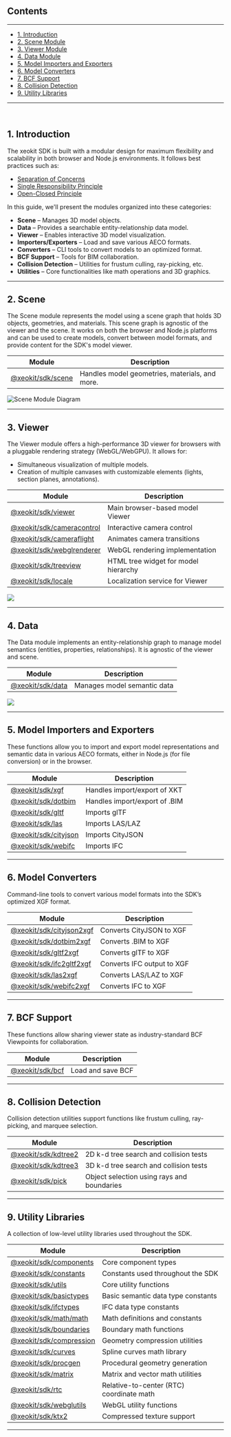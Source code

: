 ## Contents

---
- [1. Introduction](#introduction)
- [2. Scene Module](#scene-module)
- [3. Viewer Module](#viewer-module)
- [4. Data Module](#data-module)
- [5. Model Importers and Exporters](#model-importers-and-exporters)
- [6. Model Converters](#model-converters)
- [7. BCF Support](#bcf-support)
- [8. Collision Detection](#collision-detection)
- [9. Utility Libraries](#utility-libraries)
--- 

<br>

## 1. Introduction

The xeokit SDK is built with a modular design for maximum flexibility and scalability in both browser and Node.js environments. It follows best practices such as:

- [Separation of Concerns](https://en.wikipedia.org/wiki/Separation_of_concerns)
- [Single Responsibility Principle](https://en.wikipedia.org/wiki/Single-responsibility_principle)
- [Open-Closed Principle](https://en.wikipedia.org/wiki/Open%E2%80%93closed_principle)

In this guide, we'll present the modules organized into these categories:

- **Scene** – Manages 3D model objects.
- **Data** – Provides a searchable entity-relationship data model.
- **Viewer** – Enables interactive 3D model visualization.
- **Importers/Exporters** – Load and save various AECO formats.
- **Converters** – CLI tools to convert models to an optimized format.
- **BCF Support** – Tools for BIM collaboration.
- **Collision Detection** – Utilities for frustum culling, ray-picking, etc.
- **Utilities** – Core functionalities like math operations and 3D graphics.

--- 

## 2. Scene 

The Scene module represents the model using a scene graph that holds 3D objects, geometries, and materials. This scene graph is agnostic of the viewer and the scene. It works on both the browser and Node.js platforms and can be used to create models, convert between model formats, and provide content for the SDK's model viewer.

| Module | Description | 
|--------|-------------| 
| [ @xeokit/sdk/scene ](https://xeokit.github.io/sdk/api-docs.html#https://xeokit.github.io/sdk/docs/api/modules/scene.html) | Handles model geometries, materials, and more. | 

![Scene Module Diagram](https://mermaid.ink/img/pako:eNqNVE1vozAQ_StoTrsVjSDNlpTrVuplo5WanlZcXHuaeAUY2aZKNsp_38FAYz5SlYvxm-c3n_YJuBIIKfCcGfMo2U6zIiuF1MitVGXw6zkrA_c5RrDlWOKpxxyukVnckEz-7fvAkCPTQ6hoWMZH1Otf8vQBnWe8OWnPpRSX_9HxxgWaPfrADlWBVssBaPFga41btDOoB7XJ_XZe_FS6pMnXFH1qHR6nlpdW_6qBwvFtr7XMhQ8INFYrT3iuXG2wgxb5FRtXaCTRpBRcKTZXudKXrVb1bl-i8cpFebN8CKmKcWmPHodRMw6Xfdcfj3FpzpUgu3LNxznPJbFP0-poo1RyyZ_7LCcMxXleG7okEwsW0hj5jiPDKLJ-Tq7FVWlZSEsyHqSMbK6leUSuiopG1WxG5azfPzF-nP_ZEVAMTs7Bkl4DPpmXfutGLsggzuDm9pbWxeImA-_iDogOucJu5_YrujPMFprym3HuiW60PQaZn0az5w3LQGpF3FEzZ9RevLntaf0KIRSoCyYFPbau4RnYPRaYQUq_At9YndsMsvJMVFZbtT2WHFKrawyhrgS9Et3zDOkbyw2hKKRVetM94M0SQsVKSE9wgDS-_7FIkiheP8SrVXJ3v74L4QhpdA7hn1KkEi-i9ltGyXL5ECVrd_yPM7Z-3RXv_J3_A-vIyXI)
 
--- 

## 3. Viewer 

The Viewer module offers a high-performance 3D viewer for browsers with a pluggable rendering strategy (WebGL/WebGPU). It allows for:
- Simultaneous visualization of multiple models.
- Creation of multiple canvases with customizable elements (lights, section planes, annotations).

| Module | Description | 
|--------|-------------| 
| [ @xeokit/sdk/viewer ](https://xeokit.github.io/sdk/api-docs.html#https://xeokit.github.io/sdk/docs/api/modules/viewer.html) | Main browser-based model Viewer | 
| [ @xeokit/sdk/cameracontrol ](https://xeokit.github.io/sdk/api-docs.html#https://xeokit.github.io/sdk/docs/api/modules/cameracontrol.html) | Interactive camera control | 
| [ @xeokit/sdk/cameraflight ](https://xeokit.github.io/sdk/api-docs.html#https://xeokit.github.io/sdk/docs/api/modules/cameraflight.html) | Animates camera transitions | 
| [ @xeokit/sdk/webglrenderer ](https://xeokit.github.io/sdk/api-docs.html#https://xeokit.github.io/sdk/docs/api/modules/webglrenderer.html) | WebGL rendering implementation | 
| [ @xeokit/sdk/treeview ](https://xeokit.github.io/sdk/api-docs.html#https://xeokit.github.io/sdk/docs/api/modules/treeview.html) | HTML tree widget for model hierarchy | 
| [ @xeokit/sdk/locale ](https://xeokit.github.io/sdk/api-docs.html#https://xeokit.github.io/sdk/docs/api/modules/locale.html) | Localization service for Viewer | 

[![](https://mermaid.ink/img/pako:eNqNVUtv2kAQ_ivWntoKUEyMAQtxIVJ7ADWCPqTKl7U9CZssu-7apnEI_737dGweVX3xeuabb97rA0p5BihCKcVFcUfwo8C7mGVEQFoSzrzlOmZa5_0g8AeEd4iZZx4BLAMBwgiKFBiY414iC3NMBeASlOmHj0YSs2Ob0fGlmO2xNeLJk_TuGPAOBDZnSh63Tl6YAO8pZmBFFNcgOo6XSuI8G9GmZdfVLBW7EnUC1BQuSpJdiPB3hSkp67Uux4n1Vw08Nd-TgiQUXCJUQsCqtjIInaYTvAgZgD2nnHJBXq1hSkme44YnJ-nz-xfGSdKKZaGr6OKAGjxbMs6fzanKLY3gT6ZELfN20RxJzgvPsshxaff1jghdS4dUagfVKXSmYG3HSKNnM5wUpcBpOZ-3MD8h-bzsALWyCU_NnvO2kwNNL06S7vJKqZvGU8Ci03JNpTH_7LnhMt11ZElFaOY-MpBp8Pqc-3widCJmu2Lkx6jfn-v3utmvC8qNWTfzahSfrMI4uarW-VmtOV9lOHUt9UoU2R1X5zOlsY2agr3LNKSTgsXKKcgFFMDKwiPM-_JttWyuhIs-9FpGbuMbSYxuBoP_CKdTy4W9Ys4cuUGO3MVzhmgvhmpjM6Ozt37_ZGwjj-xyCjuV5CXk_fcr0PYKLziTc9UMp75r9Qh11J0y-KYMqIckYodJJq97bR6jcit9xCiSxwwecEVlhySbhOKq5JuapSgqRQU9VOWZHHj7g0DRA6aFlEJGSi5W9heiXj2UY4aiA3pB0TD0B74_HvnhcHI7DcPpqIdqKR4Oguk4HAVTfzwMJ7ejYw-9ci5ZbwaTYRgE4XAajCfBKBhNNd0vrVRxHP8CUYMzSw?type=png)](https://mermaid.live/edit#pako:eNqNVUtv2kAQ_ivWntoKUEyMAQtxIVJ7ADWCPqTKl7U9CZssu-7apnEI_737dGweVX3xeuabb97rA0p5BihCKcVFcUfwo8C7mGVEQFoSzrzlOmZa5_0g8AeEd4iZZx4BLAMBwgiKFBiY414iC3NMBeASlOmHj0YSs2Ob0fGlmO2xNeLJk_TuGPAOBDZnSh63Tl6YAO8pZmBFFNcgOo6XSuI8G9GmZdfVLBW7EnUC1BQuSpJdiPB3hSkp67Uux4n1Vw08Nd-TgiQUXCJUQsCqtjIInaYTvAgZgD2nnHJBXq1hSkme44YnJ-nz-xfGSdKKZaGr6OKAGjxbMs6fzanKLY3gT6ZELfN20RxJzgvPsshxaff1jghdS4dUagfVKXSmYG3HSKNnM5wUpcBpOZ-3MD8h-bzsALWyCU_NnvO2kwNNL06S7vJKqZvGU8Ci03JNpTH_7LnhMt11ZElFaOY-MpBp8Pqc-3widCJmu2Lkx6jfn-v3utmvC8qNWTfzahSfrMI4uarW-VmtOV9lOHUt9UoU2R1X5zOlsY2agr3LNKSTgsXKKcgFFMDKwiPM-_JttWyuhIs-9FpGbuMbSYxuBoP_CKdTy4W9Ys4cuUGO3MVzhmgvhmpjM6Ozt37_ZGwjj-xyCjuV5CXk_fcr0PYKLziTc9UMp75r9Qh11J0y-KYMqIckYodJJq97bR6jcit9xCiSxwwecEVlhySbhOKq5JuapSgqRQU9VOWZHHj7g0DRA6aFlEJGSi5W9heiXj2UY4aiA3pB0TD0B74_HvnhcHI7DcPpqIdqKR4Oguk4HAVTfzwMJ7ejYw-9ci5ZbwaTYRgE4XAajCfBKBhNNd0vrVRxHP8CUYMzSw)

<!-- 6.3. Data -->
<a name="63-data"></a>

--- 

## 4. Data 

The Data module implements an entity-relationship graph to manage model semantics (entities, properties, relationships). It is agnostic of the viewer and scene.

| Module | Description | 
|--------|-------------| 
| [ @xeokit/sdk/data ](https://xeokit.github.io/sdk/api-docs.html#https://xeokit.github.io/sdk/docs/api/modules/data.html) | Manages model semantic data | 

[![](https://mermaid.ink/img/pako:eNqNVMFunDAU_BX0Tu1qgxaW9QLnHBOlSm4VFwc7WVeAkTFV6Wr_vcZmu89A0nIBzxvPmzdGPkMpGYccyop23b2g74rWRcOE4qUWsgkenosmsI9lBPdU0_MVcrjiVPNHI1N9-epVOk5VeXp6_WG0ulmtrExxhtWjRudB0m32sFbJlis9vHC_cP2-LB1bd9i2YGixbLLewk3q5sHWHf7MKzpG1p1Eu6x-uyni4msvKoYBxjut5HCDVqZxDrxT8OYJ9NByvF4bZ6aL_CFhLDuJCP4viQAJNLRGTn7SqkdLbHOmhcPEev5kyrKadxfIDOfMh_92GCMMCogK2NzdmXcYbgq4_SaYZoF1ri_-seaS5xDD3kzsnWOjI_hA9hPWwuk61cvVCl7JN2f5eqz_v3WePPKxzOhanMiwhZqrmgpmLiV78AXoEzd_EeTmk_E32le6gKK5GCrttXwZmhJyrXq-hb5lpv10jUH-RqvOoC1tID_DL8hjEoVRdDxEJE73GSHZYQuDgeMwyY7kkGTRMSbp_nDZwm8pjcIuTGOSJGS_yxKSpjvD50xoqR6na3N82Q7fLX-0cfkD0IeHkg?type=png)](https://mermaid.live/edit#pako:eNqNVMFunDAU_BX0Tu1qgxaW9QLnHBOlSm4VFwc7WVeAkTFV6Wr_vcZmu89A0nIBzxvPmzdGPkMpGYccyop23b2g74rWRcOE4qUWsgkenosmsI9lBPdU0_MVcrjiVPNHI1N9-epVOk5VeXp6_WG0ulmtrExxhtWjRudB0m32sFbJlis9vHC_cP2-LB1bd9i2YGixbLLewk3q5sHWHf7MKzpG1p1Eu6x-uyni4msvKoYBxjut5HCDVqZxDrxT8OYJ9NByvF4bZ6aL_CFhLDuJCP4viQAJNLRGTn7SqkdLbHOmhcPEev5kyrKadxfIDOfMh_92GCMMCogK2NzdmXcYbgq4_SaYZoF1ri_-seaS5xDD3kzsnWOjI_hA9hPWwuk61cvVCl7JN2f5eqz_v3WePPKxzOhanMiwhZqrmgpmLiV78AXoEzd_EeTmk_E32le6gKK5GCrttXwZmhJyrXq-hb5lpv10jUH-RqvOoC1tID_DL8hjEoVRdDxEJE73GSHZYQuDgeMwyY7kkGTRMSbp_nDZwm8pjcIuTGOSJGS_yxKSpjvD50xoqR6na3N82Q7fLX-0cfkD0IeHkg)

<!-- 6.4. Model Importers and Exporters -->

<a name="64-model-importers-and-exporters"></a>

--- 

## 5. Model Importers and Exporters

These functions allow you to import and export model representations and semantic data in various AECO formats, either in Node.js (for file conversion) or in the browser.

| Module | Description | 
|--------|-------------| 
| [ @xeokit/sdk/xgf ](https://xeokit.github.io/sdk/api-docs.html#https://xeokit.github.io/sdk/docs/api/modules/xgf.html) | Handles import/export of XKT | 
| [ @xeokit/sdk/dotbim ](https://xeokit.github.io/sdk/api-docs.html#https://xeokit.github.io/sdk/docs/api/modules/dotbim.html) | Handles import/export of .BIM | 
| [ @xeokit/sdk/gltf ](https://xeokit.github.io/sdk/api-docs.html#https://xeokit.github.io/sdk/docs/api/modules/gltf.html) | Imports glTF | 
| [ @xeokit/sdk/las ](https://xeokit.github.io/sdk/api-docs.html#https://xeokit.github.io/sdk/docs/api/modules/las.html) | Imports LAS/LAZ | 
| [ @xeokit/sdk/cityjson ](https://xeokit.github.io/sdk/api-docs.html#https://xeokit.github.io/sdk/docs/api/modules/cityjson.html) | Imports CityJSON | 
| [ @xeokit/sdk/webifc ](https://xeokit.github.io/sdk/api-docs.html#https://xeokit.github.io/sdk/docs/api/modules/webifc.html)| Imports IFC | 
 
--- 

## 6. Model Converters

Command-line tools to convert various model formats into the SDK’s optimized XGF format.

| Module | Description | 
|--------|-------------| 
| [ @xeokit/sdk/cityjson2xgf ](https://xeokit.github.io/sdk/api-docs.html#https://xeokit.github.io/sdk/docs/api/modules/cityjson2xgf.html) | Converts CityJSON to XGF | 
| [ @xeokit/sdk/dotbim2xgf ](https://xeokit.github.io/sdk/api-docs.html#https://xeokit.github.io/sdk/docs/api/modules/dotbim2xgf.html)| Converts .BIM to XGF | 
| [ @xeokit/sdk/gltf2xgf ](https://xeokit.github.io/sdk/api-docs.html#https://xeokit.github.io/sdk/docs/api/modules/gltf2xgf.html)| Converts glTF to XGF | 
| [ @xeokit/sdk/ifc2gltf2xgf ](https://xeokit.github.io/sdk/api-docs.html#https://xeokit.github.io/sdk/docs/api/modules/ifc2gltf2xgf.html)| Converts IFC output to XGF | 
| [ @xeokit/sdk/las2xgf ](https://xeokit.github.io/sdk/api-docs.html#https://xeokit.github.io/sdk/docs/api/modules/las2xgf.html)| Converts LAS/LAZ to XGF | 
| [ @xeokit/sdk/webifc2xgf ](https://xeokit.github.io/sdk/api-docs.html#https://xeokit.github.io/sdk/docs/api/modules/webifc2xgf.html)| Converts IFC to XGF | 
 
--- 

## 7. BCF Support

These functions allow sharing viewer state as industry-standard BCF Viewpoints for collaboration.

| Module | Description | 
|--------|-------------| 
| [ @xeokit/sdk/bcf ](https://xeokit.github.io/sdk/api-docs.html#https://xeokit.github.io/sdk/docs/api/modules/bcf.html)| Load and save BCF | 
 
--- 

## 8. Collision Detection

Collision detection utilities support functions like frustum culling, ray-picking, and marquee selection.

| Module | Description | 
|--------|-------------| 
| [ @xeokit/sdk/kdtree2 ](https://xeokit.github.io/sdk/api-docs.html#https://xeokit.github.io/sdk/docs/api/modules/kdtree2.html)| 2D k-d tree search and collision tests | 
| [ @xeokit/sdk/kdtree3 ](https://xeokit.github.io/sdk/api-docs.html#https://xeokit.github.io/sdk/docs/api/modules/kdtree3.html)| 3D k-d tree search and collision tests | 
| [ @xeokit/sdk/pick ](https://xeokit.github.io/sdk/api-docs.html#https://xeokit.github.io/sdk/docs/api/modules/pick.html)| Object selection using rays and boundaries | 
 
--- 

## 9. Utility Libraries

A collection of low-level utility libraries used throughout the SDK.

| Module | Description | 
|--------|-------------| 
| [ @xeokit/sdk/components ](./docs/modules/core.html) | Core component types | 
| [ @xeokit/sdk/constants ](https://xeokit.github.io/sdk/api-docs.html#https://xeokit.github.io/sdk/docs/api/modules/constants.html)| Constants used throughout the SDK | 
| [ @xeokit/sdk/utils ](https://xeokit.github.io/sdk/api-docs.html#https://xeokit.github.io/sdk/docs/api/modules/utils.html)| Core utility functions | 
| [ @xeokit/sdk/basictypes ](https://xeokit.github.io/sdk/api-docs.html) | Basic semantic data type constants | 
| [ @xeokit/sdk/ifctypes ](https://xeokit.github.io/sdk/api-docs.html#https://xeokit.github.io/sdk/docs/api/modules/ifcTypes.html)| IFC data type constants | 
| [ @xeokit/sdk/math/math ](https://xeokit.github.io/sdk/api-docs.html#https://xeokit.github.io/sdk/api/docs/modules/math.html)| Math definitions and constants | 
| [ @xeokit/sdk/boundaries ](https://xeokit.github.io/sdk/api-docs.html#https://xeokit.github.io/sdk/docs/api/modules/boundaries.html)| Boundary math functions | 
| [ @xeokit/sdk/compression ](https://xeokit.github.io/sdk/api-docs.html#https://xeokit.github.io/sdk/api/docs/modules/compression.html)| Geometry compression utilities | 
| [ @xeokit/sdk/curves ](https://xeokit.github.io/sdk/api-docs.html#https://xeokit.github.io/sdk/api/docs/modules/curves.html)| Spline curves math library | 
| [ @xeokit/sdk/procgen ](https://xeokit.github.io/sdk/api-docs.html#https://xeokit.github.io/sdk/api/docs/modules/procgen.html)| Procedural geometry generation | 
| [ @xeokit/sdk/matrix ](https://xeokit.github.io/sdk/api-docs.html#https://xeokit.github.io/sdk/api/docs/modules/matrix.html)| Matrix and vector math utilities | 
| [ @xeokit/sdk/rtc ](https://xeokit.github.io/sdk/api-docs.html#https://xeokit.github.io/sdk/api/docs/modules/rtc.html)| Relative-to-center (RTC) coordinate math | 
| [ @xeokit/sdk/webglutils ](https://xeokit.github.io/sdk/api-docs.html#https://xeokit.github.io/sdk/api/docs/modules/webglutils.html)| WebGL utility functions | 
| [ @xeokit/sdk/ktx2 ](https://xeokit.github.io/sdk/api-docs.html#https://xeokit.github.io/sdk/api/docs/modules/ktx2.html)| Compressed texture support | 
 
--- 
